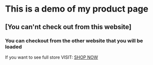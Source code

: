 # This is a demo of my product page
## [You can'nt check out from this website]
### You can checkout from the other website that you will be loaded


If you want to see full store VISIT:
[SHOP NOW]( https://www.teespring.com/stores/mictozs )
